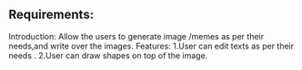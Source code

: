 ## Requirements:
Introduction: Allow the users to generate image /memes as per their needs,and write over the images.
Features:
1.User can edit texts as per their needs .
2.User can draw shapes on top of the image.
